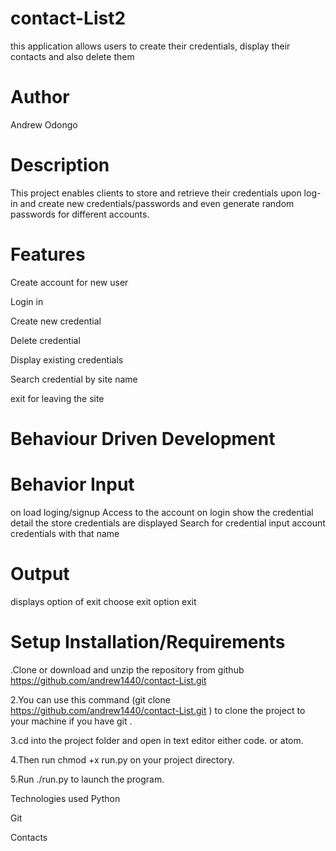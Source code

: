 # contact-List2
 this application allows users to create their credentials,  display their contacts  and also delete them
# Author
Andrew Odongo

# Description
This project enables clients to store and retrieve their credentials upon log-in and create new credentials/passwords and even generate random passwords for different accounts.

# Features
Create account for new user

Login in



Create new credential

Delete credential

Display existing credentials

Search credential by site name

exit for leaving the site

# Behaviour Driven Development

# Behavior Input
 on load loging/signup Access to the account on login show the credential detail the store credentials are displayed Search for credential input account credentials with that name
 
# Output

displays option of exit choose exit option exit

# Setup Installation/Requirements
.Clone or download and unzip the repository from github https://github.com/andrew1440/contact-List.git

2.You can use this command (git clone https://github.com/andrew1440/contact-List.git ) to clone the project to your machine if you have git .

3.cd into the project folder and open in text editor either code. or atom.

4.Then run chmod +x run.py on your project directory.

5.Run ./run.py to launch the program.

Technologies used
Python

Git

Contacts
